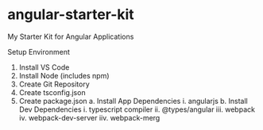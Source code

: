 # angular-starter-kit
My Starter Kit for Angular Applications

Setup Environment


1. Install VS Code
2. Install Node (includes npm)
3. Create Git Repository
4. Create tsconfig.json
5. Create package.json
    a. Install App Dependencies
        i. angularjs
    b. Install Dev Dependencies
        i. typescript compiler
        ii. @types/angular
        iii. webpack
        iv. webpack-dev-server
        iiv. webpack-merg


